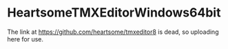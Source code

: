 # HeartsomeTMXEditorWindows64bit
The link at https://github.com/heartsome/tmxeditor8 is dead, so uploading here for use.
